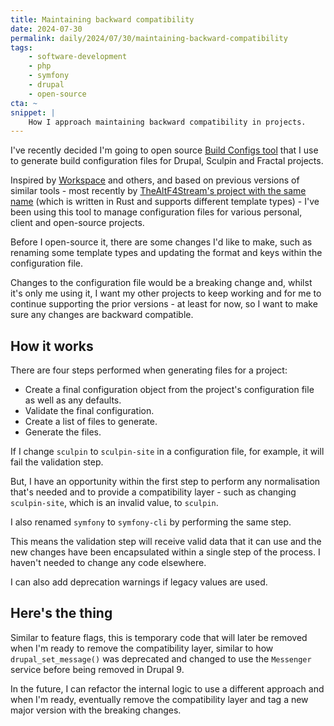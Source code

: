 ```yaml
---
title: Maintaining backward compatibility
date: 2024-07-30
permalink: daily/2024/07/30/maintaining-backward-compatibility
tags:
    - software-development
    - php
    - symfony
    - drupal
    - open-source
cta: ~
snippet: |
    How I approach maintaining backward compatibility in projects.
---
```


I've recently decided I'm going to open source [Build Configs tool][0] that I use to generate build configuration files for Drupal, Sculpin and Fractal projects.

Inspired by [Workspace][1] and others, and based on previous versions of similar tools - most recently by [TheAltF4Stream's project with the same name][2] (which is written in Rust and supports different template types) - I've been using this tool to manage configuration files for various personal, client and open-source projects.

Before I open-source it, there are some changes I'd like to make, such as renaming some template types and updating the format and keys within the configuration file.

Changes to the configuration file would be a breaking change and, whilst it's only me using it, I want my other projects to keep working and for me to continue supporting the prior versions - at least for now, so I want to make sure any changes are backward compatible.

## How it works

There are four steps performed when generating files for a project:

- Create a final configuration object from the project's configuration file as well as any defaults.
- Validate the final configuration.
- Create a list of files to generate.
- Generate the files.

If I change `sculpin` to `sculpin-site` in a configuration file, for example, it will fail the validation step.

But, I have an opportunity within the first step to perform any normalisation that's needed and to provide a compatibility layer - such as changing `sculpin-site`, which is an invalid value, to `sculpin`.

I also renamed `symfony` to `symfony-cli` by performing the same step.

This means the validation step will receive valid data that it can use and the new changes have been encapsulated within a single step of the process. I haven't needed to change any code elsewhere.

I can also add deprecation warnings if legacy values are used.

## Here's the thing

Similar to feature flags, this is temporary code that will later be removed when I'm ready to remove the compatibility layer, similar to how `drupal_set_message()` was deprecated and changed to use the `Messenger` service before being removed in Drupal 9.

In the future, I can refactor the internal logic to use a different approach and when I'm ready, eventually remove the compatibility layer and tag a new major version with the breaking changes.

[0]: {{site.url}}/talks/building-build-configs
[1]: {{site.url}}/talks/working-with-workspace
[2]: https://github.com/ALT-F4-LLC/build-configs

